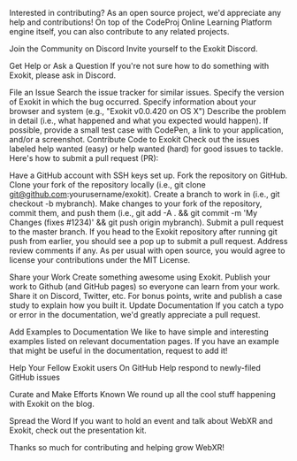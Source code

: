 Interested in contributing? As an open source project, we'd appreciate any help and contributions! On top of the CodeProj Online Learning Platform engine itself, you can also contribute to any related projects.

Join the Community on Discord
Invite yourself to the Exokit Discord.

Get Help or Ask a Question
If you're not sure how to do something with Exokit, please ask in Discord.

File an Issue
Search the issue tracker for similar issues.
Specify the version of Exokit in which the bug occurred.
Specify information about your browser and system (e.g., "Exokit v0.0.420 on OS X")
Describe the problem in detail (i.e., what happened and what you expected would happen).
If possible, provide a small test case with CodePen, a link to your application, and/or a screenshot.
Contribute Code to Exokit
Check out the issues labeled help wanted (easy) or help wanted (hard) for good issues to tackle. Here's how to submit a pull request (PR):

Have a GitHub account with SSH keys set up.
Fork the repository on GitHub.
Clone your fork of the repository locally (i.e., git clone git@github.com:yourusername/exokit).
Create a branch to work in (i.e., git checkout -b mybranch).
Make changes to your fork of the repository, commit them, and push them (i.e., git add -A . && git commit -m 'My Changes (fixes #1234)' && git push origin mybranch).
Submit a pull request to the master branch. If you head to the Exokit repository after running git push from earlier, you should see a pop up to submit a pull request.
Address review comments if any.
As per usual with open source, you would agree to license your contributions under the MIT License.

Share your Work
Create something awesome using Exokit.
Publish your work to Github (and GitHub pages) so everyone can learn from your work.
Share it on Discord, Twitter, etc.
For bonus points, write and publish a case study to explain how you built it.
Update Documentation
If you catch a typo or error in the documentation, we'd greatly appreciate a pull request.

Add Examples to Documentation
We like to have simple and interesting examples listed on relevant documentation pages. If you have an example that might be useful in the documentation, request to add it!

Help Your Fellow Exokit users
On GitHub
Help respond to newly-filed GitHub issues

Curate and Make Efforts Known
We round up all the cool stuff happening with Exokit on the blog.

Spread the Word
If you want to hold an event and talk about WebXR and Exokit, check out the presentation kit.

Thanks so much for contributing and helping grow WebXR!
